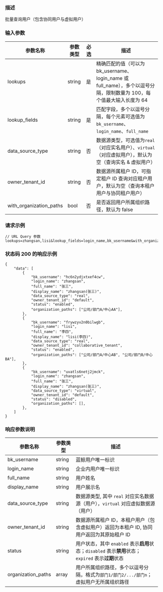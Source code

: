 ### 描述

批量查询用户（包含协同用户与虚拟用户）

### 输入参数

| 参数名称                    | 参数类型   | 必选 | 描述                                                                             |
|-------------------------|--------|----|--------------------------------------------------------------------------------|
| lookups                 | string | 是  | 精确匹配的值（可以为 bk_username、login_name 或 full_name），多个以逗号分隔，限制数量为 100，每个值最大输入长度为 64 |
| lookup_fields           | string | 是  | 匹配字段，多个以逗号分隔，每个元素可选值为`bk_username`、`login_name`、`full_name`                    |
| data_source_type        | string | 否  | 数据源类型，可选值为`real`（对应实名用户）、`virtual`（对应虚拟用户），默认为空（查询实名 & 虚拟用户）                   |
| owner_tenant_id         | string | 否  | 数据源所属租户 ID，可指定租户 ID 查询对应租户用户，默认为空（查询本租户用户与协同租户用户）                              |
| with_organization_paths | bool   | 否  | 是否返回用户所属组织路径，默认为 false                                                         |

### 请求示例

```
// URL Query 参数
lookups=zhangsan,lisi&lookup_fields=login_name,bk_username&with_organization_paths=true
```

### 状态码 200 的响应示例

```json5
{
    "data": [
        {
            "bk_username": "hc6n2ydjxtxef4cw",
            "login_name": "zhangsan",
            "full_name": "张三",
            "display_name": "zhangsan(张三)",
            "data_source_type": "real",
            "owner_tenant_id": "default",
            "status": "enabled",
            "organization_paths": ["公司/部门A/中心AA"],
        },
        {
            "bk_username": "frywzyv2n0bilwgb",
            "login_name": "lisi",
            "full_name": "李四",
            "display_name": "lisi(李四)",
            "data_source_type": "real",
            "owner_tenant_id": "collaborative_tenant",
            "status": "enabled",
            "organization_paths": ["公司/部门A/中心AB", "公司/部门B/中心BA"],
        },
        {
            "bk_username": "uvatls6netj2jmck",
            "login_name": "zhangsan",
            "full_name": "张三",
            "display_name": "zhangsan(张三)",
            "data_source_type": "virtual",
            "owner_tenant_id": "default",
            "status": "disabled",
            "organization_paths": [],
        },
    ]
}
```

### 响应参数说明

| 参数名称               | 参数类型   | 描述                                                                      |
|--------------------|--------|-------------------------------------------------------------------------|
| bk_username        | string | 蓝鲸用户唯一标识                                                                |
| login_name         | string | 企业内用户唯一标识                                                               |
| full_name          | string | 用户姓名                                                                    |
| display_name       | string | 用户展示名                                                                   |
| data_source_type   | string | 数据源类型, 其中 `real` 对应实名数据源（用户），`virtual` 对应虚拟数据源（用户）                      |
| owner_tenant_id    | string | 数据源所属租户 ID，本租户用户（包含虚拟用户）返回为本租户 ID, 协同用户返回为其原始租户 ID                      |
| status             | string | 用户状态，其中 `enabled` 表示**启用**状态；`disabled` 表示**禁用**状态；`expired` 表示**过期**状态 |
| organization_paths | array  | 用户所属组织路径，多个以逗号分隔，格式为`部门1/部门2/.../部门n`；虚拟用户无所属组织路径                       |
